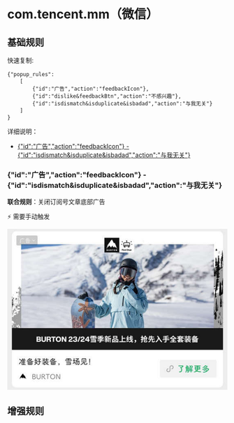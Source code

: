 # com.tencent.mm（微信）

## 基础规则

快速复制:
```
{"popup_rules":
    [
        {"id":"广告","action":"feedbackIcon"},
        {"id":"dislike&feedbackBtn","action":"不感兴趣"},
        {"id":"isdismatch&isduplicate&isbadad","action":"与我无关"}
    ]
}
```
详细说明：
- [{"id":"广告","action":"feedbackIcon"} - {"id":"isdismatch&isduplicate&isbadad","action":"与我无关"}](#id广告actionfeedbackicon---idisdismatchisduplicateisbadadaction与我无关)

### {"id":"广告","action":"feedbackIcon"} - {"id":"isdismatch&isduplicate&isbadad","action":"与我无关"}
**联合规则**：关闭订阅号文章底部广告

⚡ 需要手动触发

![](./assets/订阅号文章底部广告.jpg)


## 增强规则
